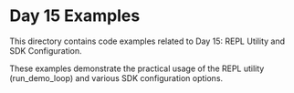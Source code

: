 # Day 15 Examples

This directory contains code examples related to Day 15: REPL Utility and SDK Configuration.

These examples demonstrate the practical usage of the REPL utility (run_demo_loop) and various SDK configuration options.